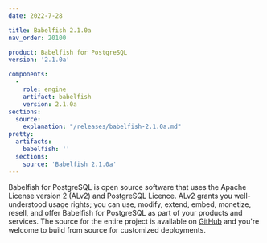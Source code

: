 ```yaml
---
date: 2022-7-28

title: Babelfish 2.1.0a
nav_order: 20100

product: Babelfish for PostgreSQL
version: '2.1.0a'

components:
  -
    role: engine
    artifact: babelfish
    version: 2.1.0a
sections:
  source:
    explanation: "/releases/babelfish-2.1.0a.md"
pretty:
  artifacts:
    babelfish: ''
  sections:
    source: 'Babelfish 2.1.0a'
---
```


Babelfish for PostgreSQL is open source software that uses the Apache License version 2 (ALv2) and PostgreSQL Licence. ALv2 grants you well-understood usage rights; you can use, modify, extend, embed, monetize, resell, and offer Babelfish for PostgreSQL as part of your products and services. The source for the entire project is available on [GitHub](https://github.com/babelfish-for-postgresql) and you're welcome to build from source for customized deployments. 

